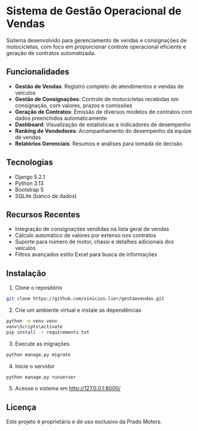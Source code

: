 # Sistema de Gestão Operacional de Vendas

Sistema desenvolvido para gerenciamento de vendas e consignações de motocicletas, com foco em proporcionar controle operacional eficiente e geração de contratos automatizada.

## Funcionalidades

- **Gestão de Vendas**: Registro completo de atendimentos e vendas de veículos
- **Gestão de Consignações**: Controle de motocicletas recebidas em consignação, com valores, prazos e comissões
- **Geração de Contratos**: Emissão de diversos modelos de contratos com dados preenchidos automaticamente
- **Dashboard**: Visualização de estatísticas e indicadores de desempenho
- **Ranking de Vendedores**: Acompanhamento do desempenho da equipe de vendas
- **Relatórios Gerenciais**: Resumos e análises para tomada de decisão

## Tecnologias

- Django 5.2.1
- Python 3.13
- Bootstrap 5
- SQLite (banco de dados)

## Recursos Recentes

- Integração de consignações vendidas na lista geral de vendas
- Cálculo automático de valores por extenso nos contratos
- Suporte para número de motor, chassi e detalhes adicionais dos veículos
- Filtros avançados estilo Excel para busca de informações

## Instalação

1. Clone o repositório
```bash
git clone https://github.com/vinicius-lier/gestaovendas.git
```

2. Crie um ambiente virtual e instale as dependências
```bash
python -m venv venv
venv\Scripts\activate
pip install -r requirements.txt
```

3. Execute as migrações
```bash
python manage.py migrate
```

4. Inicie o servidor
```bash
python manage.py runserver
```

5. Acesse o sistema em http://127.0.0.1:8000/

## Licença

Este projeto é proprietário e de uso exclusivo da Prado Motors. 